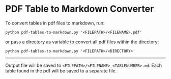 # PDF Table to Markdown Converter

To convert tables in pdf files to markdown, run:

`python pdf-tables-to-markdown.py '<FILEPATH>/<FILENAME>.pdf'`

or pass a directory as variable to convert all pdf files within the directory:

`python pdf-tables-to-markdown.py '<FILEPATH>/<DIRECTORY>'`

---

Output file will be saved to `<FILEPATH>/<FILENAME>_<TABLENUMBER>.md`. 
Each table found in the pdf will be saved to a separate file.
